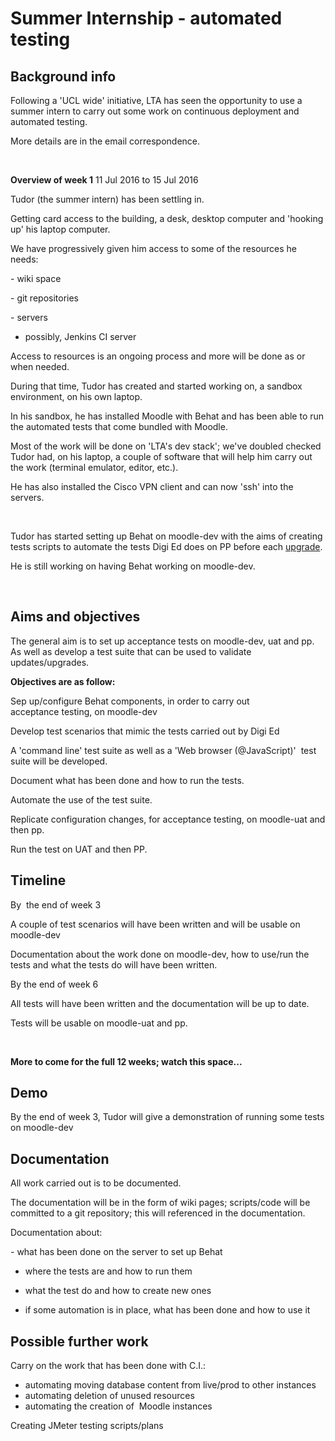 # Summer Internship - automated testing

## Background info

Following a 'UCL wide' initiative, LTA has seen the opportunity to use a summer intern to carry out some work on continuous deployment and automated testing.

More details are in the email correspondence.

 

**Overview of week 1** 11 Jul 2016 to 15 Jul 2016 

Tudor (the summer intern) has been settling in.

Getting card access to the building, a desk, desktop computer and 'hooking up' his laptop computer.

We have progressively given him access to some of the resources he needs:

- wiki space

- git repositories

- servers

- possibly, Jenkins CI server

Access to resources is an ongoing process and more will be done as or when needed.

During that time, Tudor has created and started working on, a sandbox environment, on his own laptop.

In his sandbox, he has installed Moodle with Behat and has been able to run the automated tests that come bundled with Moodle.

Most of the work will be done on 'LTA's dev stack'; we've doubled checked Tudor had, on his laptop, a couple of software that will help him carry out the work (terminal emulator, editor, etc.).

He has also installed the Cisco VPN client and can now 'ssh' into the servers.

 

Tudor has started setting up Behat on moodle-dev with the aims of creating tests scripts to automate the tests Digi Ed does on PP before each [upgrade](https://wiki.ucl.ac.uk/display/ISLTSS/Moodle+3.1+Testing+-+Pre+upgrade).

He is still working on having Behat working on moodle-dev.

 

## Aims and objectives

The general aim is to set up acceptance tests on moodle-dev, uat and pp. As well as develop a test suite that can be used to validate updates/upgrades.

**Objectives are as follow:**

Sep up/configure Behat components, in order to carry out acceptance testing, on moodle-dev

Develop test scenarios that mimic the tests carried out by Digi Ed

A 'command line' test suite as well as a 'Web browser (@JavaScript)'  test suite will be developed.

Document what has been done and how to run the tests.

Automate the use of the test suite.

Replicate configuration changes, for acceptance testing, on moodle-uat and then pp.

Run the test on UAT and then PP.

## Timeline

By  the end of week 3

A couple of test scenarios will have been written and will be usable on moodle-dev

Documentation about the work done on moodle-dev, how to use/run the tests and what the tests do will have been written.

By the end of week 6

All tests will have been written and the documentation will be up to date.

Tests will be usable on moodle-uat and pp.

 

**More to come for the full 12 weeks; watch this space...**

## Demo

By the end of week 3, Tudor will give a demonstration of running some tests on moodle-dev

## Documentation

All work carried out is to be documented.

The documentation will be in the form of wiki pages; scripts/code will be committed to a git repository; this will referenced in the documentation.

Documentation about:

- what has been done on the server to set up Behat

- where the tests are and how to run them

- what the test do and how to create new ones

- if some automation is in place, what has been done and how to use it

## Possible further work

Carry on the work that has been done with C.I.:

-   automating moving database content from live/prod to other instances
-   automating deletion of unused resources
-   automating the creation of  Moodle instances

Creating JMeter testing scripts/plans

 
